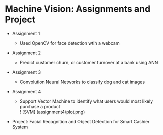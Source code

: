 # Machine Vision: Assignments and Project

- Assignment 1
  - Used OpenCV for face detection wtih a webcam

- Assignment 2
  - Predict customer churn, or customer turnover at a bank using ANN


- Assignment 3
  - Convolution Neural Networks to classify dog and cat images


- Assignment 4
  - Support Vector Machine to identify what users would most likely purchase a product   
  ! [SVM] (assignment4/plot.png)
  
- Project: Facial Recognition and Object Detection for Smart Cashier System
